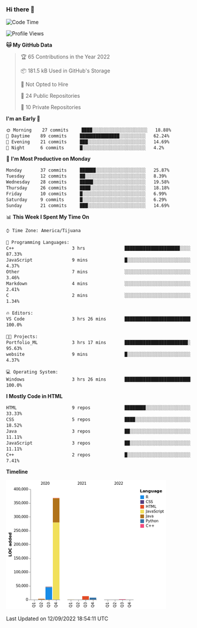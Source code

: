 ### Hi there 👋

<!--START_SECTION:waka-->
![Code Time](http://img.shields.io/badge/Code%20Time-108%20hrs%2049%20mins-blue)

![Profile Views](http://img.shields.io/badge/Profile%20Views-0-blue)

**🐱 My GitHub Data** 

> 🏆 65 Contributions in the Year 2022
 > 
> 📦 181.5 kB Used in GitHub's Storage 
 > 
> 🚫 Not Opted to Hire
 > 
> 📜 24 Public Repositories 
 > 
> 🔑 10 Private Repositories  
 > 
**I'm an Early 🐤** 

```text
🌞 Morning    27 commits     ████░░░░░░░░░░░░░░░░░░░░░   18.88% 
🌆 Daytime    89 commits     ███████████████░░░░░░░░░░   62.24% 
🌃 Evening    21 commits     ███░░░░░░░░░░░░░░░░░░░░░░   14.69% 
🌙 Night      6 commits      █░░░░░░░░░░░░░░░░░░░░░░░░   4.2%

```
📅 **I'm Most Productive on Monday** 

```text
Monday       37 commits     ██████░░░░░░░░░░░░░░░░░░░   25.87% 
Tuesday      12 commits     ██░░░░░░░░░░░░░░░░░░░░░░░   8.39% 
Wednesday    28 commits     █████░░░░░░░░░░░░░░░░░░░░   19.58% 
Thursday     26 commits     ████░░░░░░░░░░░░░░░░░░░░░   18.18% 
Friday       10 commits     █░░░░░░░░░░░░░░░░░░░░░░░░   6.99% 
Saturday     9 commits      █░░░░░░░░░░░░░░░░░░░░░░░░   6.29% 
Sunday       21 commits     ███░░░░░░░░░░░░░░░░░░░░░░   14.69%

```


📊 **This Week I Spent My Time On** 

```text
⌚︎ Time Zone: America/Tijuana

💬 Programming Languages: 
C++                      3 hrs               █████████████████████░░░░   87.33% 
JavaScript               9 mins              █░░░░░░░░░░░░░░░░░░░░░░░░   4.37% 
Other                    7 mins              ░░░░░░░░░░░░░░░░░░░░░░░░░   3.46% 
Markdown                 4 mins              ░░░░░░░░░░░░░░░░░░░░░░░░░   2.41% 
C                        2 mins              ░░░░░░░░░░░░░░░░░░░░░░░░░   1.34%

🔥 Editors: 
VS Code                  3 hrs 26 mins       █████████████████████████   100.0%

🐱‍💻 Projects: 
Portfolio_ML             3 hrs 17 mins       ████████████████████████░   95.63% 
website                  9 mins              █░░░░░░░░░░░░░░░░░░░░░░░░   4.37%

💻 Operating System: 
Windows                  3 hrs 26 mins       █████████████████████████   100.0%

```

**I Mostly Code in HTML** 

```text
HTML                     9 repos             ████████░░░░░░░░░░░░░░░░░   33.33% 
CSS                      5 repos             ████░░░░░░░░░░░░░░░░░░░░░   18.52% 
Java                     3 repos             ██░░░░░░░░░░░░░░░░░░░░░░░   11.11% 
JavaScript               3 repos             ██░░░░░░░░░░░░░░░░░░░░░░░   11.11% 
C++                      2 repos             █░░░░░░░░░░░░░░░░░░░░░░░░   7.41%

```


**Timeline**

![Chart not found](https://raw.githubusercontent.com/Aarushi-Pandey/Aarushi-Pandey/main/charts/bar_graph.png) 


 Last Updated on 12/09/2022 18:54:11 UTC
<!--END_SECTION:waka-->
